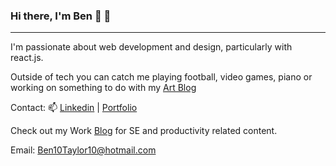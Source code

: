 ### Hi there, I'm Ben 👋 🤠
---------------------------

I'm passionate about web development and design, particularly with react.js.

Outside of tech you can catch me playing football, video games, piano or working on something to do with my [Art Blog](https://www.instagram.com/featurefield/?hl=en)

Contact: 📫    [Linkedin](https://www.linkedin.com/in/ben-taylor-tech/) | [Portfolio](https://portfolio-11585.web.app/) 

Check out my Work [Blog](https://blog-6a15f.web.app) for SE and productivity related content.

Email: Ben10Taylor10@hotmail.com



